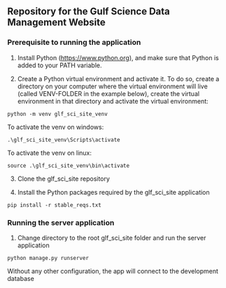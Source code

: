 ## Repository for the Gulf Science Data Management Website

### Prerequisite to running the application
1. Install Python (<https://www.python.org>), and make sure that Python is added to your PATH variable.

2. Create a Python virtual environment and activate it. 
To do so, create a directory on your computer where the virtual environment will live 
(called VENV-FOLDER in the example below), 
create the virtual environment in that directory and activate the virtual environment:

```
python -m venv glf_sci_site_venv
```
To activate the venv on windows:
```
.\glf_sci_site_venv\Scripts\activate
```
To activate the venv on linux:
```
source .\glf_sci_site_venv\bin\activate
```

3. Clone the glf_sci_site repository

4. Install the Python packages required by the glf_sci_site application
```
pip install -r stable_reqs.txt
```

### Running the server application
1. Change directory to the root glf_sci_site folder and run the server application
```
python manage.py runserver
```

Without any other configuration, the app will connect to the development database
